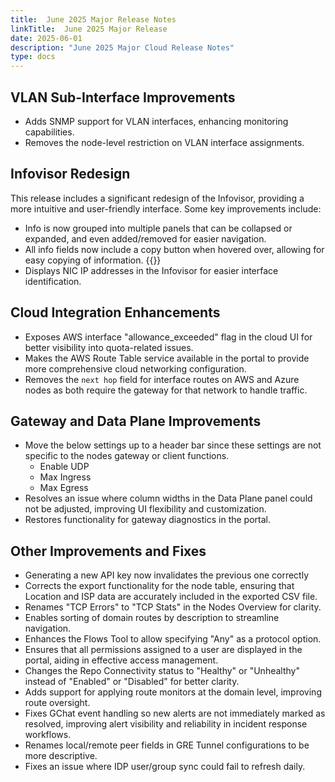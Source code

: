 ```yaml
---
title:  June 2025 Major Release Notes
linkTitle:  June 2025 Major Release
date: 2025-06-01
description: "June 2025 Major Cloud Release Notes"
type: docs
---
```


## VLAN Sub-Interface Improvements
- Adds SNMP support for VLAN interfaces, enhancing monitoring capabilities.
- Removes the node-level restriction on VLAN interface assignments.

## Infovisor Redesign
This release includes a significant redesign of the Infovisor, providing a more intuitive and user-friendly interface. Some key improvements include:
- Info is now grouped into multiple panels that can be collapsed or expanded, and even added/removed for easier navigation.
- All info fields now include a copy button when hovered over, allowing for easy copying of information. {{<tgimg src="copy-button.png" width="35%" caption="Copy Button">}}
- Displays NIC IP addresses in the Infovisor for easier interface identification.

## Cloud Integration Enhancements
- Exposes AWS interface "allowance_exceeded" flag in the cloud UI for better visibility into quota-related issues.
- Makes the AWS Route Table service available in the portal to provide more comprehensive cloud networking configuration.
- Removes the `next hop` field for interface routes on AWS and Azure nodes as both require the gateway for that network to handle traffic.

## Gateway and Data Plane Improvements 
- Move the below settings up to a header bar since these settings are not specific to the nodes gateway or client functions.
  - Enable UDP
  - Max Ingress
  - Max Egress
- Resolves an issue where column widths in the Data Plane panel could not be adjusted, improving UI flexibility and customization.
- Restores functionality for gateway diagnostics in the portal.

## Other Improvements and Fixes
- Generating a new API key now invalidates the previous one correctly
- Corrects the export functionality for the node table, ensuring that Location and ISP data are accurately included in the exported CSV file.
- Renames "TCP Errors" to "TCP Stats" in the Nodes Overview for clarity.
- Enables sorting of domain routes by description to streamline navigation.
- Enhances the Flows Tool to allow specifying "Any" as a protocol option.
- Ensures that all permissions assigned to a user are displayed in the portal, aiding in effective access management.
- Changes the Repo Connectivity status to "Healthy" or "Unhealthy" instead of "Enabled" or "Disabled" for better clarity.
- Adds support for applying route monitors at the domain level, improving route oversight.
- Fixes GChat event handling so new alerts are not immediately marked as resolved, improving alert visibility and reliability in incident response workflows.
- Renames local/remote peer fields in GRE Tunnel configurations to be more descriptive.
- Fixes an issue where IDP user/group sync could fail to refresh daily.
